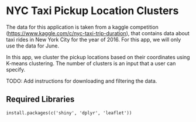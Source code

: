 # NYC Taxi Pickup Location Clusters

The data for this application is taken from a kaggle competition (https://www.kaggle.com/c/nyc-taxi-trip-duration), that contains data about taxi rides in New York City for the year of 2016. For this app, we will only use the data for June. 

In this app, we cluster the pickup locations based on their coordinates using K-means clustering. The number of clusters is an input that a user can specify.

TODO: Add instructions for downloading and filtering the data.

## Required Libraries

```
install.packages(c('shiny', 'dplyr', 'leaflet'))
```